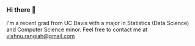 ### Hi there 👋

I'm a recent grad from UC Davis with a major in Statistics (Data Science) and Computer Science minor. Feel free to contact me at vishnu.rangiah@gmail.com


<!--
**Vishnu-Rangiah/Vishnu-Rangiah** is a ✨ _special_ ✨ repository because its `README.md` (this file) appears on your GitHub profile.

Here are some ideas to get you started:

- 🔭 I’m currently working on ...
- 🌱 I’m currently learning ...
- 👯 I’m looking to collaborate on ...
- 🤔 I’m looking for help with ...
- 💬 Ask me about ...
- 📫 How to reach me: ...
- 😄 Pronouns: ...
- ⚡ Fun fact: ...
-->

